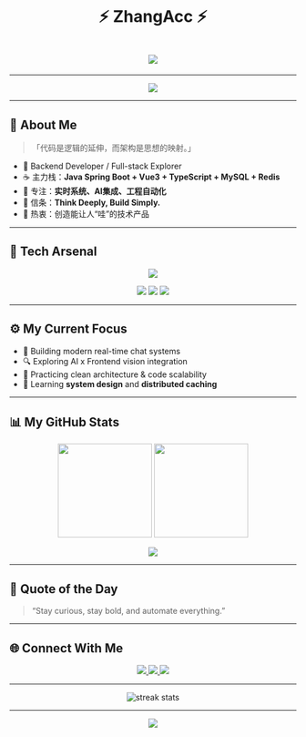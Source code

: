 <!-- 🧠 ZhangAcc GitHub Profile -->

<h1 align="center">
  ⚡ ZhangAcc ⚡
</h1>

<h1 align="center"> <a href="https://sunguoqi.com/"> <img src="https://readme-typing-svg.herokuapp.com/?lines=console.log(%22Hello%2C%20World!%22);某个程序员!&center=true&size=27"> </a> </h1>

---
<div align="center"> <img src="https://github-readme-stats.vercel.app/api/top-langs/?username=ZhangAcc&hide_title=true&hide_border=true&layout=compact&langs_count=6&text_color=000&icon_color=fff&bg_color=0,52fa5a,4dfcff,c64dff&theme=graywhite" /> </div>

---

## 🧬 About Me

> 「代码是逻辑的延伸，而架构是思想的映射。」

- 💼 Backend Developer / Full-stack Explorer  
- ☕ 主力栈：**Java Spring Boot + Vue3 + TypeScript + MySQL + Redis**  
- 🧠 专注：**实时系统、AI集成、工程自动化**  
- 💬 信条：**Think Deeply, Build Simply.**  
- 🌌 热衷：创造能让人“哇”的技术产品

---

## 🧰 Tech Arsenal

<p align="center">
  <img src="https://skillicons.dev/icons?i=vue,typescript,html,css,js,mysql,docker,git,github,vscode,idea,next,react,vite,webpack,discord" />
</p>
<p align="center">
<span > <img src="https://img.shields.io/badge/-HTML5-E34F26?style=flat-square&logo=html5&logoColor=white" /> <img src="https://img.shields.io/badge/-CSS3-1572B6?style=flat-square&logo=css3" /> <img src="https://img.shields.io/badge/-JavaScript-oringe?style=flat-square&logo=javascript" /> </span>
</p>




---

## ⚙️ My Current Focus

- 🚀 Building modern real-time chat systems  
- 🔍 Exploring AI x Frontend vision integration  
- 🧩 Practicing clean architecture & code scalability  
- 🧠 Learning **system design** and **distributed caching**

---

## 📊 My GitHub Stats

<p align="center">
  <img src="https://github-readme-stats.vercel.app/api?username=ZhangAcc&show_icons=true&theme=radical&hide_border=true&include_all_commits=true" height="165"/>
  <img src="https://github-readme-stats.vercel.app/api/top-langs/?username=ZhangAcc&layout=compact&theme=radical&hide_border=true" height="165"/>
</p>

<p align="center">
  <img src="https://github-profile-trophy.vercel.app/?username=ZhangAcc&theme=onestar&no-bg=true&no-frame=true&column=6" />
</p>

---

## 🧠 Quote of the Day
> “Stay curious, stay bold, and automate everything.”

---

## 🌐 Connect With Me

<p align="center">
  <a href="https://github.com/ZhangAcc" target="_blank">
    <img src="https://img.shields.io/badge/GitHub-ZhangAcc-181717?style=for-the-badge&logo=github" />
  </a>
  <a href="mailto:youremail@example.com" target="_blank">
    <img src="https://img.shields.io/badge/Email-Contact%20Me-D14836?style=for-the-badge&logo=gmail&logoColor=white" />
  </a>
  <a href="https://linkedin.com/in/zhangacc" target="_blank">
    <img src="https://img.shields.io/badge/LinkedIn-ZhangAcc-0A66C2?style=for-the-badge&logo=linkedin" />
  </a>
</p>

---

<p align="center">
  <img src="https://github-readme-streak-stats.herokuapp.com/?user=ZhangAcc&theme=radical&hide_border=true" alt="streak stats"/>
</p>

---

<p align="center">
  <img src="https://img.shields.io/badge/Made%20with-%E2%9D%A4%EF%B8%8F%20by%20ZhangAcc-blueviolet?style=for-the-badge" />
</p>
